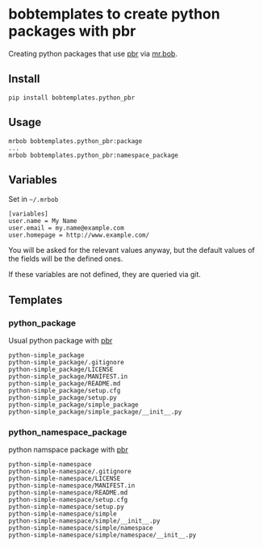 # bobtemplates to create python packages with pbr

Creating python packages that use [pbr](http://docs.openstack.org/developer/pbr/) via [mr.bob](https://pypi.python.org/pypi/mr.bob/).

## Install
```
pip install bobtemplates.python_pbr
```

## Usage
```
mrbob bobtemplates.python_pbr:package
...
mrbob bobtemplates.python_pbr:namespace_package
```

## Variables

Set in ```~/.mrbob```

```
[variables]
user.name = My Name
user.email = my.name@example.com
user.homepage = http://www.example.com/
```

You will be asked for the relevant values anyway, but the default values of
the fields will be the defined ones.

If these variables are not defined, they are queried via git.

## Templates

### python\_package

Usual python package with [pbr](http://docs.openstack.org/developer/pbr/)

```
python-simple_package
python-simple_package/.gitignore
python-simple_package/LICENSE
python-simple_package/MANIFEST.in
python-simple_package/README.md
python-simple_package/setup.cfg
python-simple_package/setup.py
python-simple_package/simple_package
python-simple_package/simple_package/__init__.py
```

### python\_namespace\_package

python namspace package with [pbr](http://docs.openstack.org/developer/pbr/)

```
python-simple-namespace
python-simple-namespace/.gitignore
python-simple-namespace/LICENSE
python-simple-namespace/MANIFEST.in
python-simple-namespace/README.md
python-simple-namespace/setup.cfg
python-simple-namespace/setup.py
python-simple-namespace/simple
python-simple-namespace/simple/__init__.py
python-simple-namespace/simple/namespace
python-simple-namespace/simple/namespace/__init__.py
```
